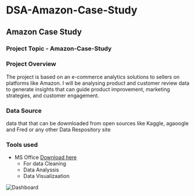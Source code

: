 # DSA-Amazon-Case-Study
## Amazon Case Study
 

### Project Topic - Amazon-Case-Study 
### Project Overview 
The project is based on an e-commerce analytics solutions to sellers on platforms like Amazon. I will be 
analysing product and customer review data to generate insights that can guide product improvement, marketing strategies, and customer engagement.

### Data Source
 data that that can be dowmloaded from open sources like Kaggle, agaoogle and Fred or any other Data Respository site 

### Tools used 
- MS Office [Download here ]( https://www.microsoft.com/en-ng/)
  - For data Cleaning
  - Data Analyssis
  - Data Visualizaation

![Dashboard](https://github.com/user-attachments/assets/7df337a0-f988-46c7-b534-eaaae269bdc1)
